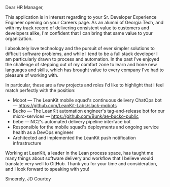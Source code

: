 Dear HR Manager,

This application is in interest regarding to your Sr. Developer Experience Engineer opening on your Careers page.  As an alumni of Georgia Tech, and with my track record of delivering consistent value to customers and developers alike, I'm confident that I can bring that same value to your organization.

I absolutely love technology and the pursuit of ever simpler solutions to difficult software problems, and while I tend to be a full stack developer I am particularly drawn to process and automation.  In the past I've enjoyed the challenge of stepping out of my comfort zone to learn and hone new languages and skills, which has brought value to every company I've had to pleasure of working with.

In particular, these are a few projects and roles I'd like to highlight that I feel match perfectly with the position:
* Mobot — The LeanKit mobile squad's continuous delivery ChatOps bot — https://github.com/LeanKit-Labs/slack-mobots
* Bucko — The LeanKit automation engineer's tag-and-release bot for our micro-services — https://github.com/Bunk/ae-bucko-public
* bebe — NC2's automated delivery pipeline interface bot
* Responsible for the mobile squad's deployments and ongoing service health as a DevOps engineer
* Architected and implemented the LeanKit push notification infrastructure

Working at LeanKit, a leader in the Lean process space, has taught me many things about software delivery and workflow that I believe would translate very well to GitHub.  Thank you for your time and consideration, and I look forward to speaking with you!

Sincerely,
JD Courtoy
